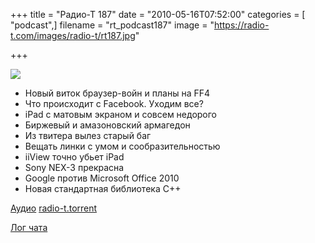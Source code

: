 +++
title = "Радио-Т 187"
date = "2010-05-16T07:52:00"
categories = [ "podcast",]
filename = "rt_podcast187"
image = "https://radio-t.com/images/radio-t/rt187.jpg"

+++

![](https://radio-t.com/images/radio-t/rt187.jpg)

- Новый виток браузер-войн и планы на FF4
- Что происходит с Facebook. Уходим все?
- iPad с матовым экраном и совсем недорого
- Биржевый и амазоновский армагедон
- Из твитера вылез старый баг
- Вещать линки с умом и сообразительностью
- iiView точно убьет iPad
- Sony NEX-3 прекрасна
- Google против Microsoft Office 2010
- Новая стандартная библиотека С++

[Аудио](https://archive.rucast.net/radio-t/media/rt_podcast187.mp3)
[radio-t.torrent](http://www.radio-t.com/torrents/rt_podcast187.mp3.torrent)

[Лог чата](http://chat.radio-t.com/logs/radio-t-187.html)
<audio src="https://archive.rucast.net/radio-t/media/rt_podcast187.mp3" preload="none"></audio>
